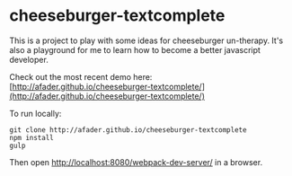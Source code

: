 # cheeseburger-textcomplete
This is a project to play with some ideas for cheeseburger un-therapy. It's also a playground for me to learn how to become a better javascript developer.

Check out the most recent demo here: [http://afader.github.io/cheeseburger-textcomplete/](http://afader.github.io/cheeseburger-textcomplete/)

To run locally:
    
    git clone http://afader.github.io/cheeseburger-textcomplete
    npm install
    gulp
    
Then open [http://localhost:8080/webpack-dev-server/](http://localhost:8080/webpack-dev-server/) in a browser.
